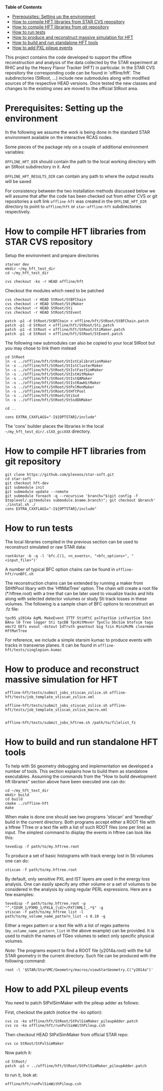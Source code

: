 <!-- START doctoc generated TOC please keep comment here to allow auto update -->
<!-- DON'T EDIT THIS SECTION, INSTEAD RE-RUN doctoc TO UPDATE -->
**Table of Contents**

- [Prerequisites: Setting up the environment](#prerequisites-setting-up-the-environment)
- [How to compile HFT libraries from STAR CVS repository](#how-to-compile-hft-libraries-from-star-cvs-repository)
- [How to compile HFT libraries from git repository](#how-to-compile-hft-libraries-from-git-repository)
- [How to run tests](#how-to-run-tests)
- [How to produce and reconstruct massive simulation for HFT ](#how-to-produce-and-reconstruct-massive-simulation-for-hft)
- [How to build and run standalone HFT tools](#how-to-build-and-run-standalone-hft-tools)
- [How to add PXL pileup events](#how-to-add-pxl-pileup-events)

<!-- END doctoc generated TOC please keep comment here to allow auto update -->


This project contains the code developed to support the offline reconstruction
and analysis of the data collected by the STAR experiment at RHIC and by the
Heavy Flavor Tracker (HFT) in particular. In the STAR CVS repository the
corresponding code can be found in 'offline/hft'. The subdirectories (StRoot,
...) include new submodules along with modified sources of the respective HEAD
versions. Once tested the new classes and changes to the existing ones are moved
to the official StRoot area.


Prerequisites: Setting up the environment
=========================================

In the following we assume the work is being done in the standard STAR
environment available on the interactive RCAS nodes.

Some pieces of the package rely on a couple of additional environment variables:

`OFFLINE_HFT_DIR` should contain the path to the local working directory with
an StRoot subdirectory in it. And

`OFFLINE_HFT_RESULTS_DIR` can contain any path to where the output results will
be saved

For consistency between the two installation methods discussed below we will
assume that after the code has been checked out from either CVS or git
repositories a soft link `offline-hft` was created in the `OFFLINE_HFT_DIR`
directory to point to `offline/hft` or `star-offline-hft` subdirectories
respectively.


How to compile HFT libraries from STAR CVS repository
=====================================================

Setup the environment and prepare directories

    starver dev
    mkdir ~/my_hft_test_dir
    cd ~/my_hft_test_dir

    cvs checkout -ko -r HEAD offline/hft

Checkout the modules which need to be patched

    cvs checkout -r HEAD StRoot/StBFChain
    cvs checkout -r HEAD StRoot/StiMaker
    cvs checkout -r HEAD StRoot/Sti
    cvs checkout -r HEAD StRoot/StEvent

    patch -p1 -d StRoot/StBFChain < offline/hft/StRoot/StBFChain.patch
    patch -p1 -d StRoot < offline/hft/StRoot/Sti.patch
    patch -p1 -d StRoot < offline/hft/StRoot/StiMaker.patch
    patch -p1 -d StRoot < offline/hft/StRoot/StEvent.patch

The following new submodules can also be copied to your local StRoot but you may
chose to link them instead

    cd StRoot
    ln -s ../offline/hft/StRoot/StIstCalibrationMaker
    ln -s ../offline/hft/StRoot/StIstClusterMaker
    ln -s ../offline/hft/StRoot/StIstFastSimMaker
    ln -s ../offline/hft/StRoot/StIstHitMaker
    ln -s ../offline/hft/StRoot/StIstQAMaker
    ln -s ../offline/hft/StRoot/StIstRawHitMaker
    ln -s ../offline/hft/StRoot/StPxlMonMaker
    ln -s ../offline/hft/StRoot/StHftPool
    ln -s ../offline/hft/StRoot/StiSsd
    ln -s ../offline/hft/StRoot/StSsdDbMaker

    cd ..

    cons EXTRA_CXXFLAGS="-I${OPTSTAR}/include"

The 'cons' builder places the libraries in the local
`~/my_hft_test_dir/.slXX_gccXXX` directory.


How to compile HFT libraries from git repository
================================================

    git clone https://github.com/plexoos/star-soft.git
    cd star-soft
    git checkout hft-dev
    git submodule init
    git submodule update --remote
    git submodule foreach -q --recursive 'branch="$(git config -f $toplevel/.gitmodules submodule.$name.branch)"; git checkout $branch'
    ./instal.sh ./
    cons EXTRA_CXXFLAGS="-I${OPTSTAR}/include"


How to run tests
================

The local libraries compiled in the previous section can be used to reconstruct
simulated or raw STAR data:

    root4star -b -q -l 'bfc.C(1, <n_events>, "<bfc_options>", "<input_file>")'

A number of typical BFC option chains can be found in `offline-hft/runBFC.sh`

The reconstruction chains can be extended by running a maker from StHftPool
libary with the 'HftMatTree' option. The chain will create a root file
(\*.hftree.root) with a tree that can be later used to visualize tracks and
hits along with selected detector volumes or study Sti track losses in these
volumes. The following is a sample chain of BFC options to reconstruct an .fz
file:

    tpcRS y2014a AgML MakeEvent ITTF StiHftC pxlFastSim istFastSim Idst BAna l0 Tree logger Sti tpcDB TpcHitMover TpxClu bbcSim btofsim tags emcY2 EEfs evout -dstout IdTruth geantout big fzin MiniMcMk clearmem HftMatTree

For reference, we include a simple starsim kumac to produce events with tracks
in transverse planes. It can be found in `offline-hft/tests/singlepion.kumac`


How to produce and reconstruct massive simulation for HFT 
=========================================================




    offline-hft/tests/submit_jobs_stiscan_zslice.sh offline-hft/tests/job_template_stiscan_zslice.xml

    offline-hft/tests/submit_jobs_stiscan_zslice.sh offline-hft/tests/job_template_stiscan_zslice_macro.xml


    offline-hft/tests/submit_jobs_hftree.sh /path/to/filelist_fz


How to build and run standalone HFT tools
=========================================

To help with Sti geometry debugging and implementation we developed a number of
tools. This section explains how to build them as standalone executables.
Assuming the commands from the "How to build development hft libraries" section
above have been executed one can do:

    cd ~/my_hft_test_dir
    mkdir build
    cd build
    cmake ../offline-hft
    make

When make is done one should see two programs 'stiscan' and 'tevedisp' build
in the current directory. Both programs accept either a ROOT file with a hftree
TTree or a text file with a list of such ROOT files (one per line) as input.
The simplest command to display the events in hftree can look like this:

    tevedisp -f path/to/my.hftree.root

To produce a set of basic histograms with track energy lost in Sti volumes one
can do:

    stiscan -f path/to/my.hftree.root

By default, only sensitive PXL and IST layers are used in the energy loss
analysis. One can easily specify any other volume or a set of volumes to be
considered in the analysis by using regular PERL expressions. Here are a few
examples:

    tevedisp -f path/to/my.hftree.root -p "^.*IDSM_1/PXMO_1/PXLA_[\d]+/PXT[RML]_.*$" -g
    stiscan -f path/to/my_hftree_list -l path/to/my_volume_name_pattern_list -s 0.10 -g

Either a regex pattern or a text file with a list of regex patterns
(`my_volume_name_pattern_list` in the above example) can be provided. It is used
to match the names of TGeo volumes to select only specific physical volumes.

*Note:* The programs expect to find a ROOT file (y2014a.root) with the full
STAR geometry in the current directory. Such file can be produced with the
following command:

    root -l '$STAR/StarVMC/Geometry/macros/viewStarGeometry.C("y2014a")'


How to add PXL pileup events
============================

You need to patch StPxlSimMaker with the pileup adder as follows:

First, checkout the patch (notice the -ko option):

    cvs co -ko offline/hft/StRoot/StPxlSimMaker_pileupAdder.patch
    cvs co -ko offline/hft/runPxlSimWithPileup.csh

Then checkout HEAD StPxlSimMaker from official STAR repo:

    cvs co StRoot/StPxlSimMaker

Now patch it:

    cd StRoot/
    patch -p1 < ../offline/hft/StRoot/StPxlSimMaker_pileupAdder.patch

to run it, look at:

    offline/hft/runPxlSimWithPileup.csh
